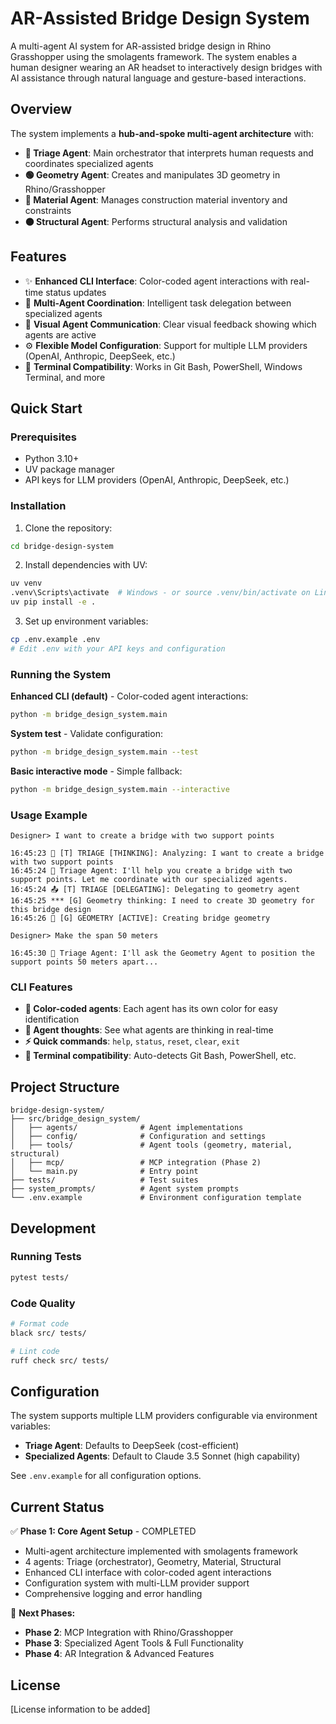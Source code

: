 # AR-Assisted Bridge Design System

A multi-agent AI system for AR-assisted bridge design in Rhino Grasshopper using the smolagents framework. The system enables a human designer wearing an AR headset to interactively design bridges with AI assistance through natural language and gesture-based interactions.

## Overview

The system implements a **hub-and-spoke multi-agent architecture** with:
- **🔵 Triage Agent**: Main orchestrator that interprets human requests and coordinates specialized agents
- **🟢 Geometry Agent**: Creates and manipulates 3D geometry in Rhino/Grasshopper
- **🔴 Material Agent**: Manages construction material inventory and constraints
- **🟠 Structural Agent**: Performs structural analysis and validation

## Features

- ✨ **Enhanced CLI Interface**: Color-coded agent interactions with real-time status updates
- 🤖 **Multi-Agent Coordination**: Intelligent task delegation between specialized agents
- 🎨 **Visual Agent Communication**: Clear visual feedback showing which agents are active
- ⚙️ **Flexible Model Configuration**: Support for multiple LLM providers (OpenAI, Anthropic, DeepSeek, etc.)
- 🔧 **Terminal Compatibility**: Works in Git Bash, PowerShell, Windows Terminal, and more

## Quick Start

### Prerequisites

- Python 3.10+
- UV package manager
- API keys for LLM providers (OpenAI, Anthropic, DeepSeek, etc.)

### Installation

1. Clone the repository:
```bash
cd bridge-design-system
```

2. Install dependencies with UV:
```bash
uv venv
.venv\Scripts\activate  # Windows - or source .venv/bin/activate on Linux/Mac
uv pip install -e .
```

3. Set up environment variables:
```bash
cp .env.example .env
# Edit .env with your API keys and configuration
```

### Running the System

**Enhanced CLI (default)** - Color-coded agent interactions:
```bash
python -m bridge_design_system.main
```

**System test** - Validate configuration:
```bash
python -m bridge_design_system.main --test
```

**Basic interactive mode** - Simple fallback:
```bash
python -m bridge_design_system.main --interactive
```

### Usage Example

```
Designer> I want to create a bridge with two support points

16:45:23 🤔 [T] TRIAGE [THINKING]: Analyzing: I want to create a bridge with two support points
16:45:24 🔵 Triage Agent: I'll help you create a bridge with two support points. Let me coordinate with our specialized agents.
16:45:24 📤 [T] TRIAGE [DELEGATING]: Delegating to geometry agent
16:45:25 *** [G] Geometry thinking: I need to create 3D geometry for this bridge design
16:45:26 🔄 [G] GEOMETRY [ACTIVE]: Creating bridge geometry

Designer> Make the span 50 meters

16:45:30 🔵 Triage Agent: I'll ask the Geometry Agent to position the support points 50 meters apart...
```

### CLI Features

- **🎨 Color-coded agents**: Each agent has its own color for easy identification
- **💭 Agent thoughts**: See what agents are thinking in real-time
- **⚡ Quick commands**: `help`, `status`, `reset`, `clear`, `exit`
- **🔧 Terminal compatibility**: Auto-detects Git Bash, PowerShell, etc.

## Project Structure

```
bridge-design-system/
├── src/bridge_design_system/
│   ├── agents/              # Agent implementations
│   ├── config/              # Configuration and settings
│   ├── tools/               # Agent tools (geometry, material, structural)
│   ├── mcp/                 # MCP integration (Phase 2)
│   └── main.py              # Entry point
├── tests/                   # Test suites
├── system_prompts/          # Agent system prompts
└── .env.example             # Environment configuration template
```

## Development

### Running Tests

```bash
pytest tests/
```

### Code Quality

```bash
# Format code
black src/ tests/

# Lint code
ruff check src/ tests/
```

## Configuration

The system supports multiple LLM providers configurable via environment variables:

- **Triage Agent**: Defaults to DeepSeek (cost-efficient)
- **Specialized Agents**: Default to Claude 3.5 Sonnet (high capability)

See `.env.example` for all configuration options.

## Current Status

✅ **Phase 1: Core Agent Setup** - COMPLETED
- Multi-agent architecture implemented with smolagents framework
- 4 agents: Triage (orchestrator), Geometry, Material, Structural
- Enhanced CLI interface with color-coded agent interactions
- Configuration system with multi-LLM provider support
- Comprehensive logging and error handling

🔄 **Next Phases:**
- **Phase 2**: MCP Integration with Rhino/Grasshopper
- **Phase 3**: Specialized Agent Tools & Full Functionality
- **Phase 4**: AR Integration & Advanced Features

## License

[License information to be added]